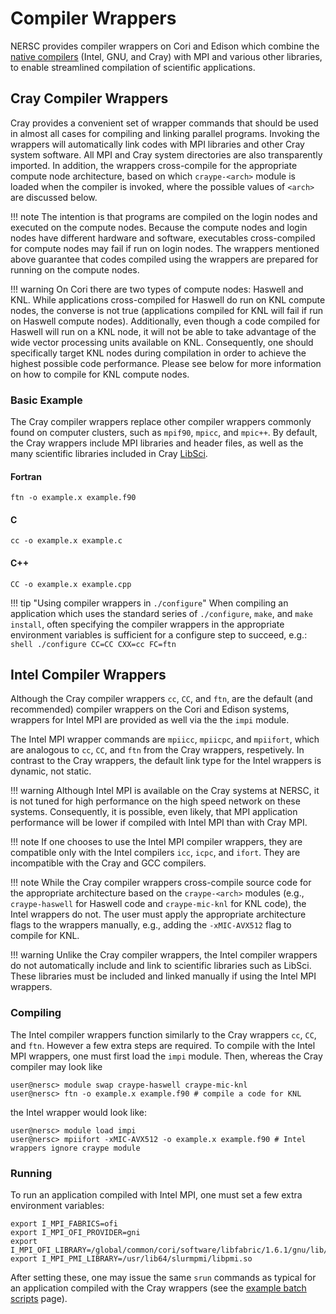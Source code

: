 # Compiler Wrappers

NERSC provides compiler wrappers on Cori and Edison which combine the [native
compilers](native.md) (Intel, GNU, and Cray) with MPI and various other
libraries, to enable streamlined compilation of scientific applications.

## Cray Compiler Wrappers

Cray provides a convenient set of wrapper commands that should be used in
almost all cases for compiling and linking parallel programs. Invoking the
wrappers will automatically link codes with MPI libraries and other Cray system
software. All MPI and Cray system directories are also transparently imported.
In addition, the wrappers cross-compile for the appropriate compute node
architecture, based on which `craype-<arch>` module is loaded when the compiler
is invoked, where the possible values of `<arch>` are discussed below.

!!! note
	The intention is that programs are compiled on the login nodes and executed
	on the compute nodes. Because the compute nodes and login nodes have
	different hardware and software, executables cross-compiled for compute
	nodes may fail if run on login nodes. The wrappers mentioned above
	guarantee that codes compiled using the wrappers are prepared for running
	on the compute nodes.

!!! warning
	On Cori there are two types of compute nodes: Haswell and KNL. While
	applications cross-compiled for Haswell do run on KNL compute nodes, the
	converse is not true (applications compiled for KNL will fail if run on
	Haswell compute nodes). Additionally, even though a code compiled for
	Haswell will run on a KNL node, it will not be able to take advantage of
	the wide vector processing units available on KNL. Consequently, one should
	specifically target KNL nodes during compilation in order to achieve the
	highest possible code performance. Please see below for more information on
	how to compile for KNL compute nodes.

### Basic Example

The Cray compiler wrappers replace other compiler wrappers commonly found on
computer clusters, such as `mpif90`, `mpicc`, and `mpic++`. By default, the
Cray wrappers include MPI libraries and header files, as well as the many
scientific libraries included in Cray [LibSci](../libraries/libsci/index.md).

#### Fortran

```shell
ftn -o example.x example.f90
```

#### C

```shell
cc -o example.x example.c
```

#### C++

```shell
CC -o example.x example.cpp
```

!!! tip "Using compiler wrappers in `./configure`"
	When compiling an application which uses the standard series of `./configure`,
	`make`, and `make install`, often specifying the compiler wrappers in the
	appropriate environment variables is sufficient for a configure step to
	succeed, e.g.:
	```shell
	./configure CC=CC CXX=cc FC=ftn
	```

## Intel Compiler Wrappers

Although the Cray compiler wrappers `cc`, `CC`, and `ftn`, are the default (and
recommended) compiler wrappers on the Cori and Edison systems, wrappers for
Intel MPI are provided as well via the the `impi` module.

The Intel MPI wrapper commands are `mpiicc`, `mpiicpc`, and `mpiifort`, which
are analogous to `cc`, `CC`, and `ftn` from the Cray wrappers, respetively. In
contrast to the Cray wrappers, the default link type for the Intel wrappers is
dynamic, not static.

!!! warning
	Although Intel MPI is available on the Cray systems at NERSC, it is not
	tuned for high performance on the high speed network on these systems.
	Consequently, it is possible, even likely, that MPI application performance
	will be lower if compiled with Intel MPI than with Cray MPI.

!!! note
	If one chooses to use the Intel MPI compiler wrappers, they are compatible
	only with the Intel compilers `icc`, `icpc`, and `ifort`. They are
	incompatible with the Cray and GCC compilers.

!!! note
	While the Cray compiler wrappers cross-compile source code for the appropriate
	architecture based on the `craype-<arch>` modules (e.g., `craype-haswell` for
	Haswell code and `craype-mic-knl` for KNL code), the Intel wrappers do not. The
	user must apply the appropriate architecture flags to the wrappers manually,
	e.g., adding the `-xMIC-AVX512` flag to compile for KNL.

!!! warning
	Unlike the Cray compiler wrappers, the Intel compiler wrappers do not
	automatically include and link to scientific libraries such as LibSci.
	These libraries must be included and linked manually if using the Intel MPI
	wrappers.

### Compiling

The Intel compiler wrappers function similarly to the Cray wrappers `cc`, `CC`,
and `ftn`. However a few extra steps are required. To compile with the Intel
MPI wrappers, one must first load the `impi` module. Then, whereas the Cray
compiler may look like

```shell
user@nersc> module swap craype-haswell craype-mic-knl
user@nersc> ftn -o example.x example.f90 # compile a code for KNL
```

the Intel wrapper would look like:

```shell
user@nersc> module load impi
user@nersc> mpiifort -xMIC-AVX512 -o example.x example.f90 # Intel wrappers ignore craype module
```

### Running

To run an application compiled with Intel MPI, one must set a few extra
environment variables:

```shell
export I_MPI_FABRICS=ofi
export I_MPI_OFI_PROVIDER=gni
export I_MPI_OFI_LIBRARY=/global/common/cori/software/libfabric/1.6.1/gnu/lib/libfabric.so
export I_MPI_PMI_LIBRARY=/usr/lib64/slurmpmi/libpmi.so
```

After setting these, one may issue the same `srun` commands as typical for an
application compiled with the Cray wrappers (see the [example batch
scripts](../../jobs/examples/index.md) page).
